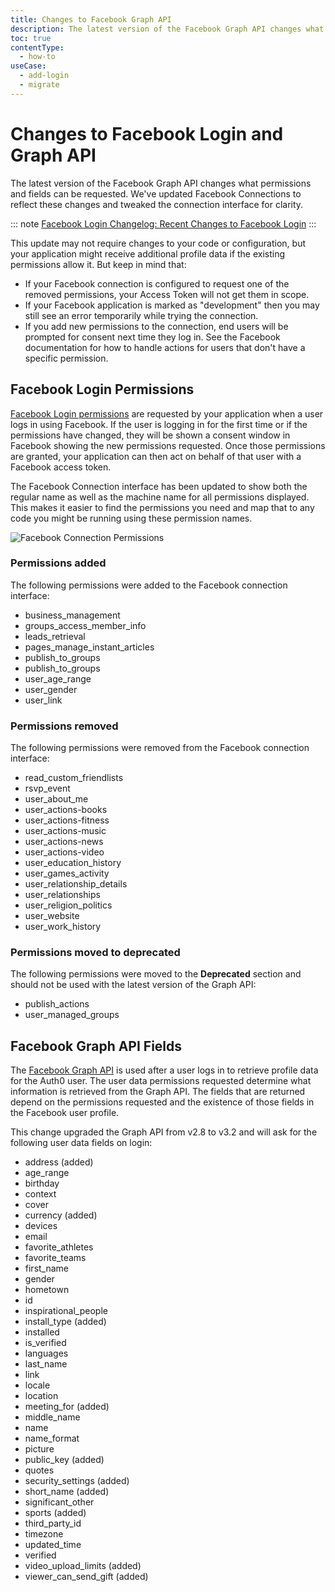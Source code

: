 ```yaml
---
title: Changes to Facebook Graph API
description: The latest version of the Facebook Graph API changes what permissions and fields can be requested.
toc: true
contentType:
  - how-to
useCase:
  - add-login
  - migrate
---
```


# Changes to Facebook Login and Graph API
 
The latest version of the Facebook Graph API changes what permissions and fields can be requested. We've updated Facebook Connections to reflect these changes and tweaked the connection interface for clarity.

::: note
[Facebook Login Changelog: Recent Changes to Facebook Login](https://developers.facebook.com/docs/facebook-login/changelog#2018-07-02)
:::

This update may not require changes to your code or configuration, but your application might receive additional profile data if the existing permissions allow it. But keep in mind that:

* If your Facebook connection is configured to request one of the removed permissions, your Access Token will not get them in scope.
* If your Facebook application is marked as "development" then you may still see an error temporarily while trying the connection.
* If you add new permissions to the connection, end users will be prompted for consent next time they log in. See the Facebook documentation for how to handle actions for users that don't have a specific permission.
 
## Facebook Login Permissions
 
[Facebook Login permissions](https://developers.facebook.com/docs/facebook-login/permissions) are requested by your application when a user logs in using Facebook. If the user is logging in for the first time or if the permissions have changed, they will be shown a consent window in Facebook showing the new permissions requested. Once those permissions are granted, your application can then act on behalf of that user with a Facebook access token.
 
The Facebook Connection interface has been updated to show both the regular name as well as the machine name for all permissions displayed. This makes it easier to find the permissions you need and map that to any code you might be running using these permission names.

![Facebook Connection Permissions](/media/connections/social/facebook/facebook-connection-permissions.png)
 
### Permissions added
 
The following permissions were added to the Facebook connection interface:

- business_management
- groups_access_member_info
- leads_retrieval
- pages_manage_instant_articles
- publish_to_groups
- publish_to_groups
- user_age_range
- user_gender
- user_link
 
### Permissions removed
 
The following permissions were removed from the Facebook connection interface:
 
- read_custom_friendlists
- rsvp_event
- user_about_me
- user_actions-books
- user_actions-fitness
- user_actions-music
- user_actions-news
- user_actions-video
- user_education_history
- user_games_activity
- user_relationship_details
- user_relationships
- user_religion_politics
- user_website
- user_work_history
 
### Permissions moved to deprecated
 
The following permissions were moved to the **Deprecated** section and should not be used with the latest version of the Graph API:
 
- publish_actions
- user_managed_groups
 
## Facebook Graph API Fields
 
The [Facebook Graph API](https://developers.facebook.com/docs/graph-api/reference/v3.2/user) is used after a user logs in to retrieve profile data for the Auth0 user. The user data permissions requested determine what information is retrieved from the Graph API. The fields that are returned depend on the permissions requested and the existence of those fields in the Facebook user profile.
 
This change upgraded the Graph API from v2.8 to v3.2 and will ask for the following user data fields on login:
 
- address (added)
- age_range
- birthday
- context
- cover
- currency (added)
- devices
- email
- favorite_athletes
- favorite_teams
- first_name
- gender
- hometown
- id
- inspirational_people
- install_type (added)
- installed
- is_verified
- languages
- last_name
- link
- locale
- location
- meeting_for (added)
- middle_name
- name
- name_format
- picture
- public_key (added)
- quotes
- security_settings (added)
- short_name (added)
- significant_other
- sports (added)
- third_party_id
- timezone
- updated_time
- verified
- video_upload_limits (added)
- viewer_can_send_gift (added)
